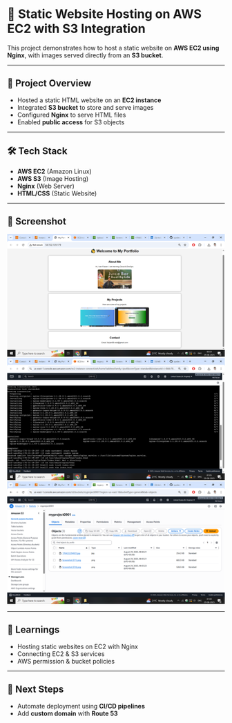 # 🚀 Static Website Hosting on AWS EC2 with S3 Integration

This project demonstrates how to host a static website on **AWS EC2 using Nginx**, with images served directly from an **S3 bucket**.

---

## 📌 Project Overview
- Hosted a static HTML website on an **EC2 instance**
- Integrated **S3 bucket** to store and serve images
- Configured **Nginx** to serve HTML files
- Enabled **public access** for S3 objects

---

## 🛠️ Tech Stack
- **AWS EC2** (Amazon Linux)
- **AWS S3** (Image Hosting)
- **Nginx** (Web Server)
- **HTML/CSS** (Static Website)

---

## 📸 Screenshot
![Website Screenshot](screenshots/final-website.png)
![ec2-setup](screenshots/ec2-setup.png)
![s3-bucket](screenshots/s3-bucket.png)

---

## 🌟 Learnings
- Hosting static websites on EC2 with Nginx
- Connecting EC2 & S3 services
- AWS permission & bucket policies

---

## 🔮 Next Steps
- Automate deployment using **CI/CD pipelines**
- Add **custom domain** with **Route 53**
